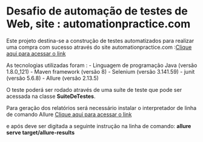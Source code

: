 # Desafio de automação de testes de Web, site : automationpractice.com #

Este projeto destina-se a construção de testes automatizados para realizar uma compra com sucesso através do site automationpractice.com :[Clique aqui para acessar o link](http://automationpractice.com) 

 As tecnologias utilizadas foram :
      - Linguagem de programação Java (versão 1.8.0_121)
      - Maven framework (versão 8)
      - Selenium (versão 3.141.59)
      - junit (versão 5.6.8)
      - Allure (versão 2.13.5)

O teste poderá ser rodado através de uma suíte de teste que pode ser acessada na classe **SuiteDeTestes**. 

Para geração dos relatórios será necessário instalar o interpretador de linha de comando Allure [Clique aqui para acessar o link](https://www.swtestacademy.com/allure-report-junit5/)

e após deve ser digitada a seguinte instrução na linha de comando: **allure serve target/allure-results**





